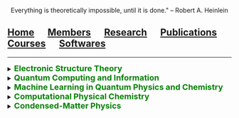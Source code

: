 <p align="center">
  Everything is theoretically impossible, until it is done." – Robert A. Heinlein
</p>

## [Home](index.md)<img src="test_space.png" width="30" height="1">[Members](members.md)<img src="test_space.png" width="30" height="1">[<ins>Research</ins>](research.md)<img src="test_space.png" width="30" height="1">[Publications](publications.md)<img src="test_space.png" width="30" height="1">[Courses](courses.md)<img src="test_space.png" width="30" height="1">[Softwares](softwares.md)

<hr style="solid blue">

<details>
<summary> <b> <font size="4" color="green"> Electronic Structure Theory </font> </b> </summary>
under construction!
</details>


<details>
<summary> <b> <font size="4" color="green">  Quantum Computing and Information </font> </b> </summary>  
under construction!
</details>

<details>
<summary> <b> <font size="4" color="green">  Machine Learning in Quantum Physics and Chemistry </font> </b> </summary>  
under construction!
</details>


<details>
<summary> <b> <font size="4" color="green">  Computational Physical Chemistry </font> </b> </summary>  
under construction!
</details>


<details>
<summary> <b> <font size="4" color="green">  Condensed-Matter Physics </font> </b> </summary>
under construction!
</details>
